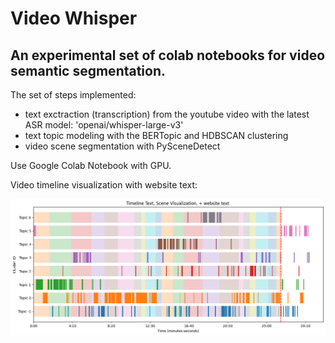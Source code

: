 # Video Whisper

## An experimental set of colab notebooks for video semantic segmentation.

The set of steps implemented:

- text exctraction (transcription) from the youtube video with the latest ASR model: 'openai/whisper-large-v3'
- text topic modeling with the BERTopic and HDBSCAN clustering
- video scene segmentation with PySceneDetect


Use Google Colab Notebook with GPU. 

Video timeline visualization with website text:

![video timeline](/docs/timeline.png)
